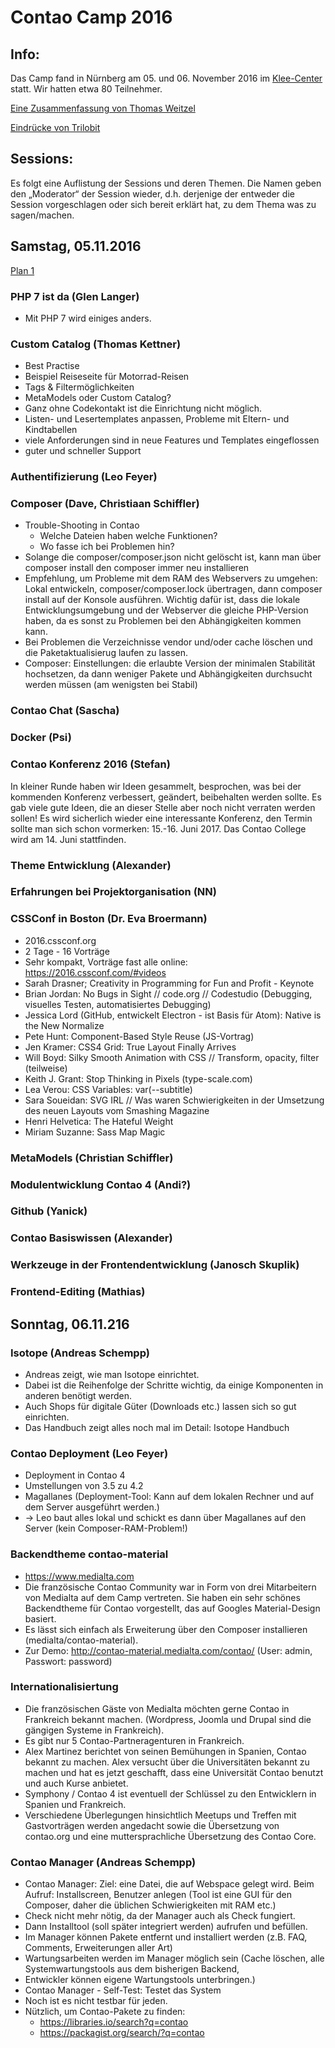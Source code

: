 # Contao Camp 2016

## Info:

Das Camp fand in Nürnberg am 05. und 06. November 2016 im [Klee-Center](https://www.kleecenter.de/) statt. Wir hatten etwa 80 Teilnehmer.

[Eine Zusammenfassung von Thomas Weitzel](https://contao.org/de/news/das-war-das-contao-camp-2016)

[Eindrücke von Trilobit](https://www.trilobit.de/trilobits/contao-barcamp-2016.html)

## Sessions:

Es folgt eine Auflistung der Sessions und deren Themen. Die Namen geben den
„Moderator“ der Session wieder, d.h. derjenige der entweder die Session
vorgeschlagen oder sich bereit erklärt hat, zu dem Thema was zu sagen/machen.

## Samstag, 05.11.2016

[Plan 1](2016_plan_tag1.jpg)

### PHP 7 ist da (Glen Langer)

* Mit PHP 7 wird einiges anders.

### Custom Catalog (Thomas Kettner)

* Best Practise
* Beispiel Reiseseite für Motorrad-Reisen
* Tags & Filtermöglichkeiten
* MetaModels oder Custom Catalog?
* Ganz ohne Codekontakt ist die Einrichtung nicht möglich.
* Listen- und Lesertemplates anpassen, Probleme mit Eltern- und Kindtabellen
* viele Anforderungen sind in neue Features und Templates eingeflossen
* guter und schneller Support

### Authentifizierung (Leo Feyer)

### Composer (Dave, Christiaan Schiffler)

* Trouble-Shooting in Contao
  * Welche Dateien haben welche Funktionen?
  * Wo fasse ich bei Problemen hin?
* Solange die composer/composer.json nicht gelöscht ist, kann man über composer install den composer immer neu
  installieren
* Empfehlung, um Probleme mit dem RAM des Webservers zu umgehen: Lokal entwickeln, composer/composer.lock übertragen,
  dann composer install auf der Konsole ausführen. Wichtig dafür ist, dass die lokale Entwicklungsumgebung und der
  Webserver die gleiche PHP-Version haben, da es sonst zu Problemen bei den Abhängigkeiten kommen kann.
* Bei Problemen die Verzeichnisse vendor und/oder cache löschen und die Paketaktualisierug laufen zu lassen.
* Composer: Einstellungen: die erlaubte Version der minimalen Stabilität hochsetzen, da dann weniger Pakete und
  Abhängigkeiten durchsucht werden müssen (am wenigsten bei Stabil)

### Contao Chat (Sascha)

### Docker (Psi)

### Contao Konferenz 2016 (Stefan)

In kleiner Runde haben wir Ideen gesammelt, besprochen, was bei der kommenden Konferenz verbessert, geändert,
beibehalten werden sollte. Es gab viele gute Ideen, die an dieser Stelle aber noch nicht verraten werden sollen! Es wird
sicherlich wieder eine interessante Konferenz, den Termin sollte man sich schon vormerken: 15.-16. Juni 2017.
Das Contao College wird am 14. Juni stattfinden.

### Theme Entwicklung (Alexander)

### Erfahrungen bei Projektorganisation (NN)

### CSSConf in Boston (Dr. Eva Broermann)

* 2016.cssconf.org
* 2 Tage - 16 Vorträge
* Sehr kompakt, Vorträge fast alle online: https://2016.cssconf.com/#videos
* Sarah Drasner; Creativity in Programming for Fun and Profit - Keynote
* Brian Jordan: No Bugs in Sight // code.org // Codestudio (Debugging, visuelles Testen, automatisiertes Debugging)
* Jessica Lord (GitHub, entwickelt Electron - ist Basis für Atom): Native is the New Normalize
* Pete Hunt: Component-Based Style Reuse (JS-Vortrag)
* Jen Kramer: CSS4 Grid: True Layout Finally Arrives
* Will Boyd: Silky Smooth Animation with CSS // Transform, opacity, filter (teilweise)
* Keith J. Grant: Stop Thinking in Pixels (type-scale.com)
* Lea Verou: CSS Variables: var(--subtitle)
* Sara Soueidan: SVG IRL // Was waren Schwierigkeiten in der Umsetzung des neuen Layouts vom Smashing Magazine
* Henri Helvetica: The Hateful Weight
* Miriam Suzanne: Sass Map Magic

### MetaModels (Christian Schiffler)

### Modulentwicklung Contao 4 (Andi?)

### Github (Yanick)

### Contao Basiswissen (Alexander)

### Werkzeuge in der Frontendentwicklung (Janosch Skuplik)

### Frontend-Editing (Mathias)


## Sonntag, 06.11.216

### Isotope (Andreas Schempp)

* Andreas zeigt, wie man Isotope einrichtet.
* Dabei ist die Reihenfolge der Schritte wichtig, da einige Komponenten in anderen benötigt werden.
* Auch Shops für digitale Güter (Downloads etc.) lassen sich so gut einrichten.
* Das Handbuch zeigt alles noch mal im Detail: Isotope Handbuch

### Contao Deployment (Leo Feyer)

* Deployment in Contao 4
* Umstellungen von 3.5 zu 4.2
* Magallanes (Deployment-Tool: Kann auf dem lokalen Rechner und auf dem Server ausgeführt werden.)
* -> Leo baut alles lokal und schickt es dann über Magallanes auf den Server (kein Composer-RAM-Problem!)

### Backendtheme contao-material

* https://www.medialta.com
* Die französische Contao Community war in Form von drei Mitarbeitern von Medialta auf dem Camp vertreten. Sie haben ein
  sehr schönes Backendtheme für Contao vorgestellt, das auf Googles Material-Design basiert.
* Es lässt sich einfach als Erweiterung über den Composer installieren (medialta/contao-material).
* Zur Demo: http://contao-material.medialta.com/contao/ (User: admin, Passwort: password)

### Internationalisiertung

* Die französischen Gäste von Medialta möchten gerne Contao in Frankreich bekannt machen. (Wordpress, Joomla und Drupal
  sind die gängigen Systeme in Frankreich).
* Es gibt nur 5 Contao-Partneragenturen in Frankreich.
* Alex Martinez berichtet von seinen Bemühungen in Spanien, Contao bekannt zu machen. Alex versucht über die
  Universitäten bekannt zu machen und hat es jetzt geschafft, dass eine Universität Contao benutzt und auch Kurse
  anbietet.
* Symphony / Contao 4 ist eventuell der Schlüssel zu den Entwicklern in Spanien und Frankreich.
* Verschiedene Überlegungen hinsichtlich Meetups und Treffen mit Gastvorträgen werden angedacht sowie die Übersetzung
  von contao.org und eine muttersprachliche Übersetzung des Contao Core.

### Contao Manager (Andreas Schempp)

* Contao Manager: Ziel: eine Datei, die auf Webspace gelegt wird. Beim Aufruf: Installscreen, Benutzer anlegen (Tool ist eine GUI für den Composer, daher die üblichen Schwierigkeiten mit RAM etc.)
* Check nicht mehr nötig, da der Manager auch als Check fungiert.
* Dann Installtool (soll später integriert werden) aufrufen und befüllen.
* Im Manager können Pakete entfernt und installiert werden (z.B. FAQ, Comments, Erweiterungen aller Art)
* Wartungsarbeiten werden im Manager möglich sein (Cache löschen, alle Systemwartungstools aus dem bisherigen Backend,
* Entwickler können eigene Wartungstools unterbringen.)
* Contao Manager - Self-Test: Testet das System
* Noch ist es nicht testbar für jeden.
* Nützlich, um Contao-Pakete zu finden:
  * https://libraries.io/search?q=contao
  * https://packagist.org/search/?q=contao
